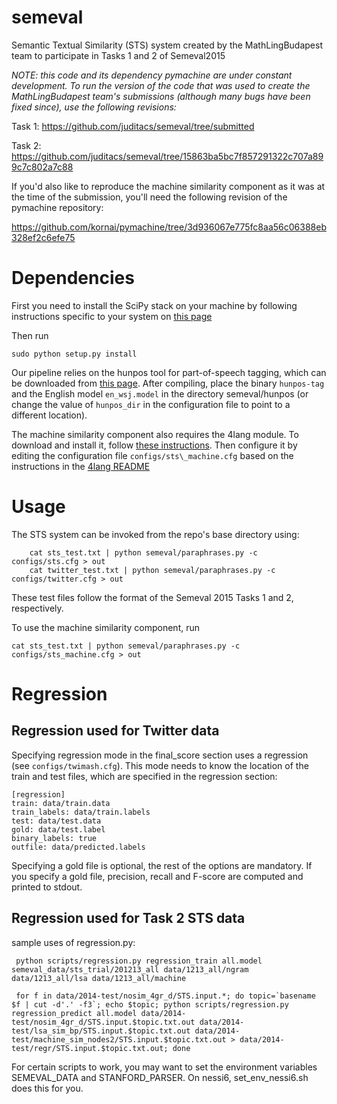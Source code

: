 semeval
=======

Semantic Textual Similarity (STS) system created by the MathLingBudapest team to participate in Tasks 1 and 2 of Semeval2015

_NOTE: this code and its dependency pymachine are under constant development. To run the version of the code that was used to create the MathLingBudapest team's submissions (although many bugs have been fixed since), use the following revisions:_

Task 1: https://github.com/juditacs/semeval/tree/submitted

Task 2: https://github.com/juditacs/semeval/tree/15863ba5bc7f857291322c707a899c7c802a7c88

If you'd also like to reproduce the machine similarity component as it was at the time of the submission, you'll need the following revision of the pymachine repository:

https://github.com/kornai/pymachine/tree/3d936067e775fc8aa56c06388eb328ef2c6efe75


# Dependencies
First you need to install the SciPy stack on your machine by following instructions specific to your system on [this page](http://www.scipy.org/install.html)

Then run
```
sudo python setup.py install
```

Our pipeline relies on the hunpos tool for part-of-speech tagging, which can be downloaded from [this page](https://code.google.com/p/hunpos/). After compiling, place the binary `hunpos-tag` and the English model `en_wsj.model` in the directory semeval/hunpos (or change the value of `hunpos_dir` in the configuration file to point to a different location).

The machine similarity component also requires the 4lang module. To download and install it, follow [these instructions](https://github.com/kornai/4lang/blob/master/README.md). Then configure it by editing the configuration file `configs/sts\_machine.cfg` based on the instructions in the [4lang README](https://github.com/kornai/4lang/blob/master/README.md#the-config-file)

# Usage

The STS system can be invoked from the repo's base directory using:

```
    cat sts_test.txt | python semeval/paraphrases.py -c configs/sts.cfg > out
    cat twitter_test.txt | python semeval/paraphrases.py -c configs/twitter.cfg > out
```

These test files follow the format of the Semeval 2015 Tasks 1 and 2, respectively.

To use the machine similarity component, run

```
cat sts_test.txt | python semeval/paraphrases.py -c configs/sts_machine.cfg > out
```


# Regression

## Regression used for Twitter data

Specifying regression mode in the final\_score section uses a regression (see `configs/twimash.cfg`).
This mode needs to know the location of the train and test files, which are specified in the regression section:

    [regression]
    train: data/train.data
    train_labels: data/train.labels
    test: data/test.data
    gold: data/test.label
    binary_labels: true
    outfile: data/predicted.labels

Specifying a gold file is optional, the rest of the options are mandatory.
If you specify a gold file, precision, recall and F-score are computed and printed to stdout.


## Regression used for Task 2 STS data

sample uses of regression.py:

     python scripts/regression.py regression_train all.model semeval_data/sts_trial/201213_all data/1213_all/ngram data/1213_all/lsa data/1213_all/machine

     for f in data/2014-test/nosim_4gr_d/STS.input.*; do topic=`basename $f | cut -d'.' -f3`; echo $topic; python scripts/regression.py regression_predict all.model data/2014-test/nosim_4gr_d/STS.input.$topic.txt.out data/2014-test/lsa_sim_bp/STS.input.$topic.txt.out data/2014-test/machine_sim_nodes2/STS.input.$topic.txt.out > data/2014-test/regr/STS.input.$topic.txt.out; done


For certain scripts to work, you may want to set the environment variables SEMEVAL_DATA and STANFORD_PARSER.
On nessi6, set_env_nessi6.sh does this for you.
